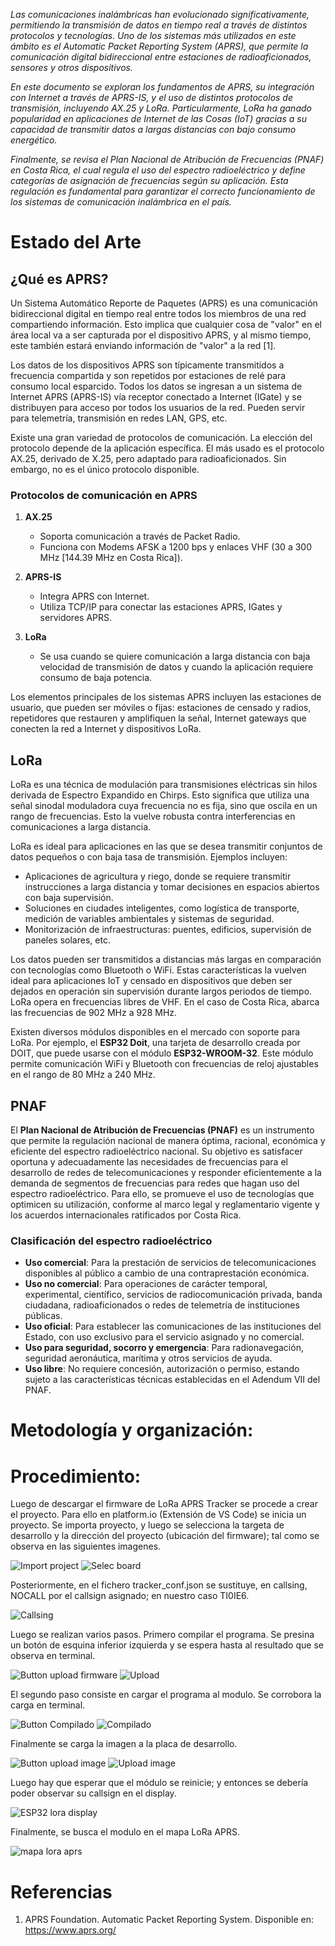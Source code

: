 *Las comunicaciones inalámbricas han evolucionado significativamente, permitiendo la transmisión de datos en tiempo real a través de distintos protocolos y tecnologías. Uno de los sistemas más utilizados en este ámbito es el Automatic Packet Reporting System (APRS), que permite la comunicación digital bidireccional entre estaciones de radioaficionados, sensores y otros dispositivos.*

*En este documento se exploran los fundamentos de APRS, su integración con Internet a través de APRS-IS, y el uso de distintos protocolos de transmisión, incluyendo AX.25 y LoRa. Particularmente, LoRa ha ganado popularidad en aplicaciones de Internet de las Cosas (IoT) gracias a su capacidad de transmitir datos a largas distancias con bajo consumo energético.*

*Finalmente, se revisa el Plan Nacional de Atribución de Frecuencias (PNAF) en Costa Rica, el cual regula el uso del espectro radioeléctrico y define categorías de asignación de frecuencias según su aplicación. Esta regulación es fundamental para garantizar el correcto funcionamiento de los sistemas de comunicación inalámbrica en el país.*


# Estado del Arte

## ¿Qué es APRS?

Un Sistema Automático Reporte de Paquetes (APRS) es una comunicación bidireccional digital en tiempo real entre todos los miembros de una red compartiendo información. Esto implica que cualquier cosa de "valor" en el área local va a ser capturada por el dispositivo APRS, y al mismo tiempo, este también estará enviando información de "valor" a la red [1].

Los datos de los dispositivos APRS son típicamente transmitidos a frecuencia compartida y son repetidos por estaciones de relé para consumo local esparcido. Todos los datos se ingresan a un sistema de Internet APRS (APRS-IS) vía receptor conectado a Internet (IGate) y se distribuyen para acceso por todos los usuarios de la red. Pueden servir para telemetría, transmisión en redes LAN, GPS, etc.

Existe una gran variedad de protocolos de comunicación. La elección del protocolo depende de la aplicación específica. El más usado es el protocolo AX.25, derivado de X.25, pero adaptado para radioaficionados. Sin embargo, no es el único protocolo disponible.

### Protocolos de comunicación en APRS

1. **AX.25**  
   - Soporta comunicación a través de Packet Radio.  
   - Funciona con Modems AFSK a 1200 bps y enlaces VHF (30 a 300 MHz [144.39 MHz en Costa Rica]).  

2. **APRS-IS**  
   - Integra APRS con Internet.  
   - Utiliza TCP/IP para conectar las estaciones APRS, IGates y servidores APRS.  

3. **LoRa**  
   - Se usa cuando se quiere comunicación a larga distancia con baja velocidad de transmisión de datos y cuando la aplicación requiere consumo de baja potencia.  

Los elementos principales de los sistemas APRS incluyen las estaciones de usuario, que pueden ser móviles o fijas: estaciones de censado y radios, repetidores que restauren y amplifiquen la señal, Internet gateways que conecten la red a Internet y dispositivos LoRa.

## LoRa

LoRa es una técnica de modulación para transmisiones eléctricas sin hilos derivada de Espectro Expandido en Chirps. Esto significa que utiliza una señal sinodal moduladora cuya frecuencia no es fija, sino que oscila en un rango de frecuencias. Esto la vuelve robusta contra interferencias en comunicaciones a larga distancia.

LoRa es ideal para aplicaciones en las que se desea transmitir conjuntos de datos pequeños o con baja tasa de transmisión. Ejemplos incluyen:

- Aplicaciones de agricultura y riego, donde se requiere transmitir instrucciones a larga distancia y tomar decisiones en espacios abiertos con baja supervisión.
- Soluciones en ciudades inteligentes, como logística de transporte, medición de variables ambientales y sistemas de seguridad.
- Monitorización de infraestructuras: puentes, edificios, supervisión de paneles solares, etc.

Los datos pueden ser transmitidos a distancias más largas en comparación con tecnologías como Bluetooth o WiFi. Estas características la vuelven ideal para aplicaciones IoT y censado en dispositivos que deben ser dejados en operación sin supervisión durante largos periodos de tiempo. LoRa opera en frecuencias libres de VHF. En el caso de Costa Rica, abarca las frecuencias de 902 MHz a 928 MHz.

Existen diversos módulos disponibles en el mercado con soporte para LoRa. Por ejemplo, el **ESP32 Doit**, una tarjeta de desarrollo creada por DOIT, que puede usarse con el módulo **ESP32-WROOM-32**. Este módulo permite comunicación WiFi y Bluetooth con frecuencias de reloj ajustables en el rango de 80 MHz a 240 MHz.

## PNAF

El **Plan Nacional de Atribución de Frecuencias (PNAF)** es un instrumento que permite la regulación nacional de manera óptima, racional, económica y eficiente del espectro radioeléctrico nacional. Su objetivo es satisfacer oportuna y adecuadamente las necesidades de frecuencias para el desarrollo de redes de telecomunicaciones y responder eficientemente a la demanda de segmentos de frecuencias para redes que hagan uso del espectro radioeléctrico. Para ello, se promueve el uso de tecnologías que optimicen su utilización, conforme al marco legal y reglamentario vigente y los acuerdos internacionales ratificados por Costa Rica.

### Clasificación del espectro radioeléctrico

- **Uso comercial**: Para la prestación de servicios de telecomunicaciones disponibles al público a cambio de una contraprestación económica.
- **Uso no comercial**: Para operaciones de carácter temporal, experimental, científico, servicios de radiocomunicación privada, banda ciudadana, radioaficionados o redes de telemetría de instituciones públicas.
- **Uso oficial**: Para establecer las comunicaciones de las instituciones del Estado, con uso exclusivo para el servicio asignado y no comercial.
- **Uso para seguridad, socorro y emergencia**: Para radionavegación, seguridad aeronáutica, marítima y otros servicios de ayuda.
- **Uso libre**: No requiere concesión, autorización o permiso, estando sujeto a las características técnicas establecidas en el Adendum VII del PNAF.

# Metodología y organización:



# Procedimiento:

Luego de descargar el firmware de LoRa APRS Tracker se procede a crear el proyecto.
Para ello en platform.io (Extensión de VS Code) se inicia un proyecto. Se importa proyecto,
y luego se selecciona la targeta de desarrollo y la dirección del proyecto (ubicación del firmware); 
tal como se observa en las siguientes imagenes.

<image src="/doc/images/importproy.png" alt="Import project">

<image src="/doc/images/boardselect.png" alt="Selec board">

Posteriormente, en el fichero tracker_conf.json
se sustituye, en callsing, NOCALL por el callsign asignado; en nuestro caso TI0IE6.

<image src="/doc/images/callsing.png" alt="Callsing">

Luego se realizan varios pasos. Primero compilar el programa. Se presina un botón de esquina inferior izquierda
y se espera hasta al resultado que se observa en terminal.

<image src="/doc/images/bottoupload.png" alt="Button upload firmware">

<image src="/doc/images/upload.png" alt="Upload">

El segundo paso consiste en cargar el programa al modulo. Se corrobora la carga en terminal.

<image src="/doc/images/bottonCompilar.png" alt="Button Compilado">

<image src="/doc/images/compilado.png" alt="Compilado">

Finalmente se carga la imagen a la placa de desarrollo.

<image src="/doc/images/buttonUploadImage.png" alt="Button upload image">

<image src="/doc/images/uploadimage.png" alt="Upload image">

Luego hay que esperar que el módulo se reinicie; y entonces se debería poder observar
su callsign en el display.

<image src="/doc/images/loradisplay.jpeg" alt="ESP32 lora display">

Finalmente, se busca el modulo en el mapa LoRa APRS.

<image src="/doc/images/map.png" alt="mapa lora aprs">

# Referencias

1. APRS Foundation. Automatic Packet Reporting System. Disponible en: https://www.aprs.org/
